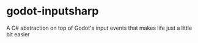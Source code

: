 # godot-inputsharp
A C# abstraction on top of Godot's input events that makes life just a little bit easier
